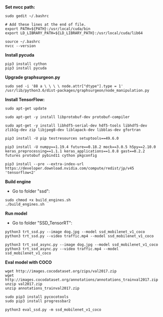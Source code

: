 
**Set nvcc path:**
```
sudo gedit ~/.bashrc
```
```
# Add these lines at the end of file.
export PATH=${PATH}:/usr/local/cuda/bin
export LD_LIBRARY_PATH=${LD_LIBRARY_PATH}:/usr/local/cuda/lib64
```
```
source ~/.bashrc
nvcc --version
```
**Install pycuda**
```
pip3 install cython
pip3 install pycuda
```
**Upgrade graphsurgeon.py**
```
sudo sed -i '88 a \ \ \ \ node.attr["dtype"].type = 1' /usr/lib/python3.6/dist-packages/graphsurgeon/node_manipulation.py
```
**Install TensorFlow:**
```
sudo apt-get update
```
```
sudo apt-get -y install libprotobuf-dev protobuf-compiler
```
```
sudo apt-get -y install libhdf5-serial-dev hdf5-tools libhdf5-dev zlib1g-dev zip libjpeg8-dev liblapack-dev libblas-dev gfortran
```
```
pip3 install -U pip testresources setuptools==49.6.0
```
```
pip3 install -U numpy==1.19.4 future==0.18.2 mock==3.0.5 h5py==2.10.0 keras_preprocessing==1.1.1 keras_applications==1.0.8 gast==0.2.2 futures protobuf pybind11 cython pkgconfig
```
```
pip3 install --pre --extra-index-url https://developer.download.nvidia.com/compute/redist/jp/v45 'tensorflow<2'
```
**Build engine**
- Go to folder "ssd":
```
sudo chmod +x build_engines.sh
./build_engines.sh
```

**Run model**
- Go to folder "SSD_TensorRT":
```
python3 trt_ssd.py --image dog.jpg --model ssd_mobilenet_v1_coco
python3 trt_ssd.py --video traffic.mp4 --model ssd_mobilenet_v1_coco
```
```
python3 trt_ssd_async.py --image dog.jpg --model ssd_mobilenet_v1_coco
python3 trt_ssd_async.py --video traffic.mp4 --model ssd_mobilenet_v1_coco
```

**Eval model with COCO**
```
wget http://images.cocodataset.org/zips/val2017.zip
wget http://images.cocodataset.org/annotations/annotations_trainval2017.zip
unzip val2017.zip
unzip annotations_trainval2017.zip
```
```
sudo pip3 install pycocotools
sudo pip3 install progressbar2
```
```
python3 eval_ssd.py -m ssd_mobilenet_v1_coco
```
